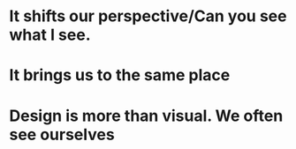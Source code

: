 # It shifts our perspective/Can you see what I see.
# It brings us to the same place
# Design is more than visual. We often see ourselves